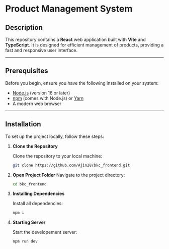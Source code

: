 # Product Management System

## Description

This repository contains a **React** web application built with **Vite** and **TypeScript**. It is designed for efficient management of products, providing a fast and responsive user interface.

---

## Prerequisites

Before you begin, ensure you have the following installed on your system:

- [Node.js](https://nodejs.org/) (version 16 or later)
- [npm](https://www.npmjs.com/) (comes with Node.js) or [Yarn](https://yarnpkg.com/)
- A modern web browser

---

## Installation

To set up the project locally, follow these steps:

1. **Clone the Repository**  

   Clone the repository to your local machine:  

   ```bash
   git clone https://github.com/Ajin28/bkc_frontend.git
   ```



2. **Open Project Folder**
   Navigate to the project directory:

   ```bash
   cd bkc_frontend

   ```
   
2. **Installing Dependencies**  

   Install all dependencies:  

   ```bash
   npm i
   ```



4. **Starting Server**  

   Start the developement server:  

   ```bash
   npm run dev
   ```


